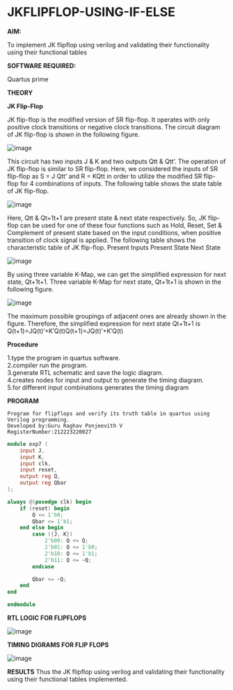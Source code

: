 # JKFLIPFLOP-USING-IF-ELSE

**AIM:** 

To implement  JK flipflop using verilog and validating their functionality using their functional tables

**SOFTWARE REQUIRED:**

Quartus prime

**THEORY**

**JK Flip-Flop**

JK flip-flop is the modified version of SR flip-flop. It operates with only positive clock transitions or negative clock transitions. The circuit diagram of JK flip-flop is shown in the following figure.

![image](https://github.com/naavaneetha/JKFLIPFLOP-USING-IF-ELSE/assets/154305477/a649c30b-232b-4558-b188-fd6c09845180)


This circuit has two inputs J & K and two outputs Qtt & Qtt’. The operation of JK flip-flop is similar to SR flip-flop. Here, we considered the inputs of SR flip-flop as S = J Qtt’ and R = KQtt in order to utilize the modified SR flip-flop for 4 combinations of inputs. The following table shows the state table of JK flip-flop.

![image](https://github.com/naavaneetha/JKFLIPFLOP-USING-IF-ELSE/assets/154305477/c4360742-e8a8-4937-b089-c46c0433f9a3)

 
Here, Qtt & Qt+1t+1 are present state & next state respectively. So, JK flip-flop can be used for one of these four functions such as Hold, Reset, Set & Complement of present state based on the input conditions, when positive transition of clock signal is applied. The following table shows the characteristic table of JK flip-flop. Present Inputs Present State Next State
 
![image](https://github.com/naavaneetha/JKFLIPFLOP-USING-IF-ELSE/assets/154305477/6c275261-a6d5-4c37-a3a7-1e88ca11c4cd)

By using three variable K-Map, we can get the simplified expression for next state, Qt+1t+1. Three variable K-Map for next state, Qt+1t+1 is shown in the following figure.
 
![image](https://github.com/naavaneetha/JKFLIPFLOP-USING-IF-ELSE/assets/154305477/5174f41b-0ce0-4329-a372-6d1943ea6673)

The maximum possible groupings of adjacent ones are already shown in the figure. Therefore, the simplified expression for next state Qt+1t+1 is Q(t+1)=JQ(t)′+K′Q(t)Q(t+1)=JQ(t)′+K′Q(t)

**Procedure**

1.type the program in quartus software. </br>
2.compiler run the program. </br>
3.generate RTL schematic and save the logic diagram. </br>
4.creates nodes for input and output to generate the timing diagram. </br>
5.for different input combinations generates the timing diagram </br>

**PROGRAM**
```
Program for flipflops and verify its truth table in quartus using Verilog programming. 
Developed by:Guru Raghav Ponjeevith V 
RegisterNumber:212223220027
```
```verilog
module exp7 (
    input J,
    input K,
    input clk,
    input reset,
    output reg Q,
    output reg Qbar
);

always @(posedge clk) begin
    if (reset) begin
        Q <= 1'b0;
        Qbar <= 1'b1;
    end else begin
        case ({J, K})
            2'b00: Q <= Q;            
            2'b01: Q <= 1'b0;         
            2'b10: Q <= 1'b1;         
            2'b11: Q <= ~Q;           
        endcase

        Qbar <= ~Q; 
    end
end

endmodule

```

**RTL LOGIC FOR FLIPFLOPS**

![image](https://github.com/user-attachments/assets/fe6106c5-8922-448b-a862-96daa1e5f01c)


**TIMING DIGRAMS FOR FLIP FLOPS**

![image](https://github.com/user-attachments/assets/ddbb211f-d74c-4f6e-b754-65a48c787800)


**RESULTS**
Thus the JK flipflop using verilog and validating their functionality using their functional tables implemented.
